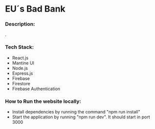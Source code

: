 # EU´s Bad Bank

#### </a>
<h3>Description:</h3>
<p></p>
<p>.</p>

<h3>Tech Stack:</h3>
<ul>
<li>React.js</li>
<li>Mantine UI</li>
<li>Node.js</li>
<li>Express.js</li>
<li>Firebase</li>
<li>Firestore</li>
<li>Firebase Authentication</li>
</ul>

<h3>How to Run the website locally:</h3>
<ul>
<li>Install dependencies by running the command "npm run install"</li>
<li>Start the application by running "npm run dev". It should start in port 3000</li>
</ul>
